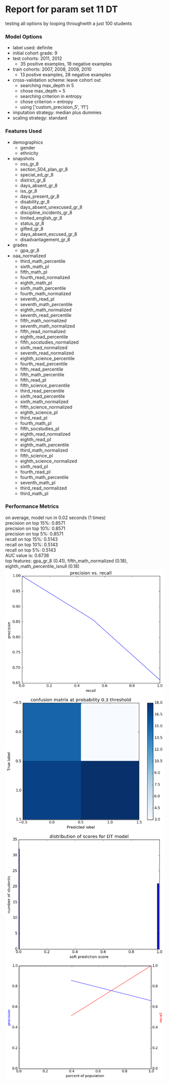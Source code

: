 # Report for param set 11 DT
testing all options by looping throughwith a just 100 students

### Model Options
* label used: definite
* initial cohort grade: 9
* test cohorts: 2011, 2012
	 * 35 positive examples, 18 negative examples
* train cohorts: 2007, 2008, 2009, 2010
	 * 13 postive examples, 28 negative examples
* cross-validation scheme: leave cohort out
	 * searching max_depth in 5
	 * chose max_depth = 5
	 * searching criterion in entropy
	 * chose criterion = entropy
	 * using ['custom_precision_5', 'f1']
* imputation strategy: median plus dummies
* scaling strategy: standard

### Features Used
* demographics
	 * gender
	 * ethnicity
* snapshots
	 * oss_gr_8
	 * section_504_plan_gr_8
	 * special_ed_gr_8
	 * district_gr_8
	 * days_absent_gr_8
	 * iss_gr_8
	 * days_present_gr_8
	 * disability_gr_8
	 * days_absent_unexcused_gr_8
	 * discipline_incidents_gr_8
	 * limited_english_gr_8
	 * status_gr_8
	 * gifted_gr_8
	 * days_absent_excused_gr_8
	 * disadvantagement_gr_8
* grades
	 * gpa_gr_8
* oaa_normalized
	 * third_math_percentile
	 * sixth_math_pl
	 * fifth_math_pl
	 * fourth_read_normalized
	 * eighth_math_pl
	 * sixth_math_percentile
	 * fourth_math_normalized
	 * seventh_read_pl
	 * seventh_math_percentile
	 * eighth_math_normalized
	 * seventh_read_percentile
	 * fifth_math_normalized
	 * seventh_math_normalized
	 * fifth_read_normalized
	 * eighth_read_percentile
	 * fifth_socstudies_normalized
	 * sixth_read_normalized
	 * seventh_read_normalized
	 * eighth_science_percentile
	 * fourth_read_percentile
	 * fifth_read_percentile
	 * fifth_math_percentile
	 * fifth_read_pl
	 * fifth_science_percentile
	 * third_read_percentile
	 * sixth_read_percentile
	 * sixth_math_normalized
	 * fifth_science_normalized
	 * eighth_science_pl
	 * third_read_pl
	 * fourth_math_pl
	 * fifth_socstudies_pl
	 * eighth_read_normalized
	 * eighth_read_pl
	 * eighth_math_percentile
	 * third_math_normalized
	 * fifth_science_pl
	 * eighth_science_normalized
	 * sixth_read_pl
	 * fourth_read_pl
	 * fourth_math_percentile
	 * seventh_math_pl
	 * third_read_normalized
	 * third_math_pl

### Performance Metrics
on average, model run in 0.02 seconds (1 times) <br/>precision on top 15%: 0.8571 <br/>precision on top 10%: 0.8571 <br/>precision on top 5%: 0.8571 <br/>recall on top 15%: 0.5143 <br/>recall on top 10%: 0.5143 <br/>recall on top 5%: 0.5143 <br/>AUC value is: 0.6738 <br/>top features: gpa_gr_8 (0.41), fifth_math_normalized (0.18), eighth_math_percentile_isnull (0.18)
![param_set_11_DT_pr_vs_threshold.png](figs/param_set_11_DT_pr_vs_threshold.png)
![param_set_11_DT_confusion_mat_0.3.png](figs/param_set_11_DT_confusion_mat_0.3.png)
![param_set_11_DT_score_dist.png](figs/param_set_11_DT_score_dist.png)
![param_set_11_DT_precision_recall_at_k.png](figs/param_set_11_DT_precision_recall_at_k.png)
